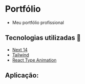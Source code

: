 # Portfólio

- Meu portfólio profissional

## Tecnologias utilizadas :robot:

- [Next 14](https://nextjs.org/)
- [Tailwind](https://tailwindcss.com/docs/installation)
- [React Type Animation](https://react-type-animation.netlify.app)

## Aplicação:
